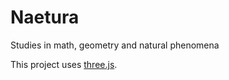 # Naetura

Studies in math, geometry and natural phenomena

This project uses [three.js](http://threejs.org/).
